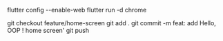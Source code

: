 flutter config --enable-web 
flutter run -d chrome

git checkout feature/home-screen
git add .
git commit -m feat: add Hello, OOP ! home screen'
git push
